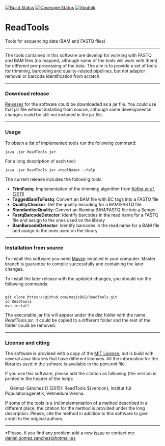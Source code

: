 [![Build Status](https://travis-ci.org/magicDGS/ReadTools.svg?branch=master)](https://travis-ci.org/magicDGS/ReadTools)
[![Coverage Status](https://coveralls.io/repos/github/magicDGS/ReadTools/badge.svg?branch=master)](https://coveralls.io/github/magicDGS/ReadTools?branch=master)
[![Sputnik](https://sputnik.ci/conf/badge)](https://sputnik.ci/app#/builds/magicDGS/ReadTools)

# ReadTools

Tools for sequencing data (BAM and FASTQ files)

---

The tools contained in this software are develop for working with FASTQ and BAM files (no mapped, although some of the tools will work with them) for different pre-processing of the data. The aim is to provide a set of tools for trimming, barcoding and quality-related pipelines, but not adaptor removal or barcode identification from scratch.

---

### Download release

[Releases](https://github.com/magicDGS/ReadTools/releases) for the software could be downloaded as a jar file. You could use that jar file without installing from source, although some developmental changes could be still not included in the jar file.

---

### Usage

To obtain a list of implemented tools run the following command:

`java -jar ReadTools.jar`

For a long description of each tool:

`java -jar ReadTools.jar <toolName> --help`


The current release includes the following tools:

* __TrimFastq__: Implementation of the trimming algorithm from [Kofler _et al._ (2011)](http://journals.plos.org/plosone/article?id=10.1371/journal.pone.0015925)
* __TaggedBamToFastq__: Convert an BAM file with BC tags into a FASTQ file
* __QualityChecker__: Get the quality encoding for a BAM/FASTQ file
* __StandardizeQuality__: Convert an Illumina BAM/FASTQ file into a Sanger
* __FastqBarcodeDetector__: Identify barcodes in the read name for a FASTQ file and assign to the ones used on the library
* __BamBarcodeDetector__:	Identify barcodes in the read name for a BAM file and assign to the ones used on the library

---

### Installation from source

To install this software you need [Maven](https://maven.apache.org/) installed in your computer. Master branch is guarantee to compile successfully and containing the later changes.

To install the later release with the updated changes, you should run the following commands:

```

git clone https://github.com/magicDGS/ReadTools.git
cd ReadTools
mvn install

```

The executable jar file will appear under the dist folder with the name _ReadTools.jar_. It could be copied to a different folder and the rest of the folder could be removed.

---

### License and citing

The software is provided with a copy of the [MIT License](http://opensource.org/licenses/MIT), but is build with several Java libraries that have different licenses. All the information for the libraries used in the sofware is available in the pom.xml file.

If you use this software, please add the citation as following (the version is printed in the header of the help):

&nbsp;&nbsp;&nbsp;&nbsp;Gómez-Sánchez D (2015): ReadTools ${version}, Institut für Populationsgenetik, Vetmeduni Vienna.

If some of the tools is a (re)implementation of a method described in a different place, the citation for the method is provided under the long description. Please, cite the method in addition to this software to give credit to the original authors.

---
*Please, if you find any problem add a new [issue](https://github.com/magicDGS/ReadTools/issues) or contact me: <daniel.gomez.sanchez@hotmail.es>
